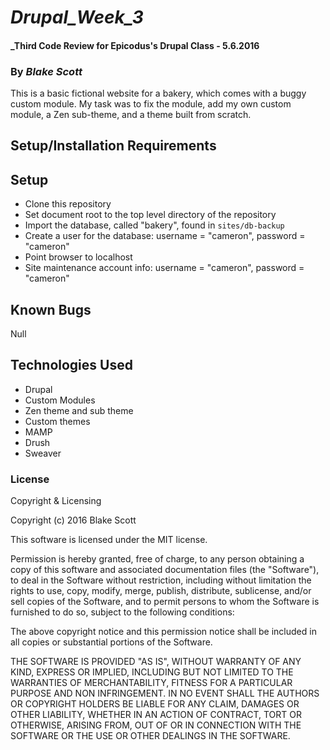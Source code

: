 # _Drupal_Week_3_

#### _Third Code Review for Epicodus's Drupal Class - 5.6.2016

### By _**Blake Scott**_

This is a basic fictional website for a bakery, which comes with a buggy custom module.
My task was to fix the module, add my own custom module, a Zen sub-theme, and a theme built from scratch.

## Setup/Installation Requirements

## Setup

* Clone this repository
* Set document root to the top level directory of the repository
* Import the database, called "bakery", found in `sites/db-backup`
* Create a user for the database: username = "cameron", password = "cameron"
* Point browser to localhost
* Site maintenance account info: username = "cameron", password = "cameron"

## Known Bugs

Null

## Technologies Used

* Drupal
* Custom Modules
* Zen theme and sub theme
* Custom themes
* MAMP
* Drush
* Sweaver

### License

Copyright & Licensing

Copyright (c) 2016 Blake Scott

This software is licensed under the MIT license.

Permission is hereby granted, free of charge, to any person obtaining a copy of this software and associated documentation files (the "Software"), to deal in the Software without restriction, including without limitation the rights to use, copy, modify, merge, publish, distribute, sublicense, and/or sell copies of the Software, and to permit persons to whom the Software is furnished to do so, subject to the following conditions:

The above copyright notice and this permission notice shall be included in all copies or substantial portions of the Software.

THE SOFTWARE IS PROVIDED "AS IS", WITHOUT WARRANTY OF ANY KIND, EXPRESS OR IMPLIED, INCLUDING BUT NOT LIMITED TO THE WARRANTIES OF MERCHANTABILITY, FITNESS FOR A PARTICULAR PURPOSE AND NON INFRINGEMENT. IN NO EVENT SHALL THE AUTHORS OR COPYRIGHT HOLDERS BE LIABLE FOR ANY CLAIM, DAMAGES OR OTHER LIABILITY, WHETHER IN AN ACTION OF CONTRACT, TORT OR OTHERWISE, ARISING FROM, OUT OF OR IN CONNECTION WITH THE SOFTWARE OR THE USE OR OTHER DEALINGS IN THE SOFTWARE.
